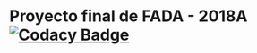 # Proyecto final de FADA - 2018A [![Codacy Badge](https://api.codacy.com/project/badge/Grade/fc0f3913cfa74089bcf13f67b1330da7)](https://www.codacy.com/app/vvbv/Proyecto-final-FADA?utm_source=github.com&amp;utm_medium=referral&amp;utm_content=vvbv/Proyecto-final-FADA&amp;utm_campaign=Badge_Grade)
